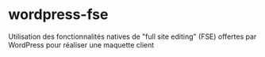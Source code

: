 # wordpress-fse
Utilisation des fonctionnalités natives de "full site editing" (FSE) offertes par WordPress pour réaliser une maquette client
